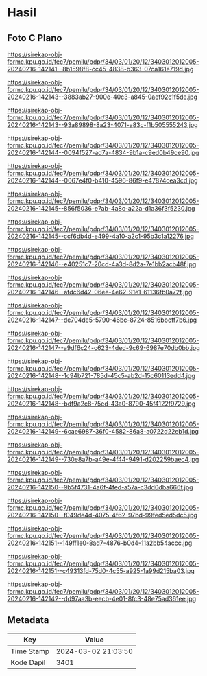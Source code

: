 # Hasil

## Foto C Plano

https://sirekap-obj-formc.kpu.go.id/fec7/pemilu/pdpr/34/03/01/20/12/3403012012005-20240216-142141--8b1598f8-cc45-4838-b363-07ca161e719d.jpg

https://sirekap-obj-formc.kpu.go.id/fec7/pemilu/pdpr/34/03/01/20/12/3403012012005-20240216-142143--3883ab27-900e-40c3-a845-0aef92c1f5de.jpg

https://sirekap-obj-formc.kpu.go.id/fec7/pemilu/pdpr/34/03/01/20/12/3403012012005-20240216-142143--93a89898-8a23-4071-a83c-f1b505555243.jpg

https://sirekap-obj-formc.kpu.go.id/fec7/pemilu/pdpr/34/03/01/20/12/3403012012005-20240216-142144--0094f527-ad7a-4834-9b1a-c9ed0b49ce90.jpg

https://sirekap-obj-formc.kpu.go.id/fec7/pemilu/pdpr/34/03/01/20/12/3403012012005-20240216-142144--0067e4f0-b410-4596-86f9-e47874cea3cd.jpg

https://sirekap-obj-formc.kpu.go.id/fec7/pemilu/pdpr/34/03/01/20/12/3403012012005-20240216-142145--856f5036-e7ab-4a8c-a22a-d1a36f3f5230.jpg

https://sirekap-obj-formc.kpu.go.id/fec7/pemilu/pdpr/34/03/01/20/12/3403012012005-20240216-142145--ccf6db4d-e499-4a10-a2c1-95b3c1a12276.jpg

https://sirekap-obj-formc.kpu.go.id/fec7/pemilu/pdpr/34/03/01/20/12/3403012012005-20240216-142146--e40251c7-20cd-4a3d-8d2a-7e1bb2acb48f.jpg

https://sirekap-obj-formc.kpu.go.id/fec7/pemilu/pdpr/34/03/01/20/12/3403012012005-20240216-142146--afdc6d42-06ee-4e62-91e1-61136fb0a72f.jpg

https://sirekap-obj-formc.kpu.go.id/fec7/pemilu/pdpr/34/03/01/20/12/3403012012005-20240216-142147--de704de5-5790-46bc-8724-8516bbcff7b6.jpg

https://sirekap-obj-formc.kpu.go.id/fec7/pemilu/pdpr/34/03/01/20/12/3403012012005-20240216-142147--a9df6c24-c623-4ded-9c69-6987e70db0bb.jpg

https://sirekap-obj-formc.kpu.go.id/fec7/pemilu/pdpr/34/03/01/20/12/3403012012005-20240216-142148--1c94b721-785d-45c5-ab2d-15c60113edd4.jpg

https://sirekap-obj-formc.kpu.go.id/fec7/pemilu/pdpr/34/03/01/20/12/3403012012005-20240216-142148--bdf9a2c8-75ed-43a0-8790-45f4122f9729.jpg

https://sirekap-obj-formc.kpu.go.id/fec7/pemilu/pdpr/34/03/01/20/12/3403012012005-20240216-142149--6cae6987-36f0-4582-86a8-a0722d22eb1d.jpg

https://sirekap-obj-formc.kpu.go.id/fec7/pemilu/pdpr/34/03/01/20/12/3403012012005-20240216-142149--730e8a7b-a49e-4f44-9491-d202259baec4.jpg

https://sirekap-obj-formc.kpu.go.id/fec7/pemilu/pdpr/34/03/01/20/12/3403012012005-20240216-142150--9b5f4731-4a6f-4fed-a57a-c3dd0dba666f.jpg

https://sirekap-obj-formc.kpu.go.id/fec7/pemilu/pdpr/34/03/01/20/12/3403012012005-20240216-142150--f049de4d-4075-4f62-97bd-99fed5ed5dc5.jpg

https://sirekap-obj-formc.kpu.go.id/fec7/pemilu/pdpr/34/03/01/20/12/3403012012005-20240216-142151--149ff1e0-8ad7-4876-b0d4-11a2bb54accc.jpg

https://sirekap-obj-formc.kpu.go.id/fec7/pemilu/pdpr/34/03/01/20/12/3403012012005-20240216-142151--c49313fd-75d0-4c55-a925-1a99d215ba03.jpg

https://sirekap-obj-formc.kpu.go.id/fec7/pemilu/pdpr/34/03/01/20/12/3403012012005-20240216-142142--dd97aa3b-eecb-4e01-8fc3-48e75ad361ee.jpg


## Metadata

| Key        | Value               |
| ---------- | ------------------- |
| Time Stamp | 2024-03-02 21:03:50 |
| Kode Dapil | 3401                |



